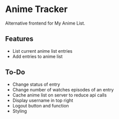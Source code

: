 # Anime Tracker

Alternative frontend for My Anime List.

## Features

- List current anime list entries
- Add entries to anime list

## To-Do

- Change status of entry
- Change number of watches episodes of an entry
- Cache anime list on server to reduce api calls
- Display username in top right
- Logout button and function
- Styling
